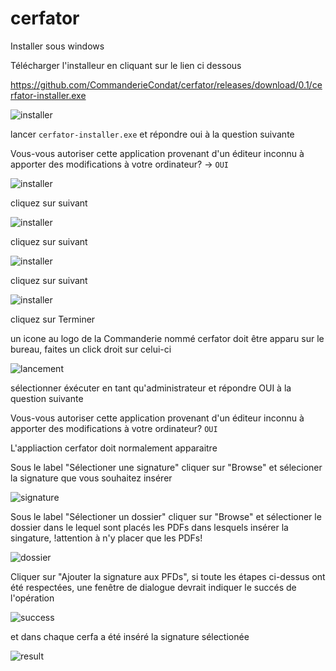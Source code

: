 # cerfator

Installer sous windows

Télécharger l'installeur en cliquant sur le lien ci dessous

https://github.com/CommanderieCondat/cerfator/releases/download/0.1/cerfator-installer.exe



![installer](assets/installer.png)

lancer `cerfator-installer.exe` et répondre oui à la question suivante

Vous-vous autoriser cette application provenant d'un éditeur inconnu à apporter des modifications à votre ordinateur? -> `OUI`

![installer](assets/installation_1.png)

cliquez sur suivant

![installer](assets/installation_2.png)

cliquez sur suivant

![installer](assets/installation_3.png)

cliquez sur suivant

![installer](assets/installation_4.png)

cliquez sur Terminer

un icone au logo de la Commanderie nommé cerfator doit être apparu sur le bureau, faites un click droit sur celui-ci

![lancement](assets/lancement.png)

sélectionner éxécuter en tant qu'administrateur et répondre OUI à la question suivante

Vous-vous autoriser cette application provenant d'un éditeur inconnu à apporter des modifications à votre ordinateur? `OUI`

L'appliaction cerfator doit normalement apparaitre

Sous le label "Sélectioner une signature" cliquer sur "Browse" et sélecioner la signature que vous souhaitez insérer

![signature](assets/signature.png)

Sous le label "Sélectioner un dossier" cliquer sur "Browse" et sélectioner le dossier dans le lequel sont placés les PDFs dans lesquels insérer la singature, !attention à n'y placer que les PDFs!

![dossier](assets/dossier.png)

Cliquer sur "Ajouter la signature aux PFDs", si toute les étapes ci-dessus ont été respectées, une fenêtre de dialogue devrait indiquer le succés de l'opération

![success](assets/success.png)

et dans chaque cerfa a été inséré la signature sélectionée

![result](assets/result.png)
